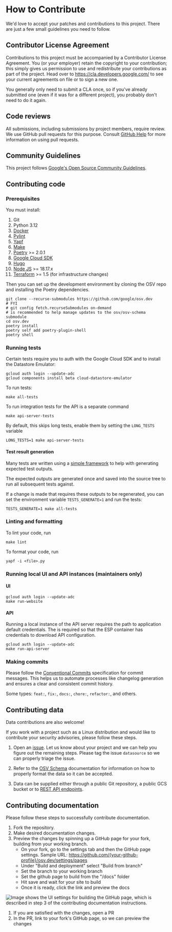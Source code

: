 # How to Contribute

We'd love to accept your patches and contributions to this project. There are
just a few small guidelines you need to follow.

## Contributor License Agreement

Contributions to this project must be accompanied by a Contributor License
Agreement. You (or your employer) retain the copyright to your contribution;
this simply gives us permission to use and redistribute your contributions as
part of the project. Head over to <https://cla.developers.google.com/> to see
your current agreements on file or to sign a new one.

You generally only need to submit a CLA once, so if you've already submitted one
(even if it was for a different project), you probably don't need to do it
again.

## Code reviews

All submissions, including submissions by project members, require review. We
use GitHub pull requests for this purpose. Consult
[GitHub Help](https://help.github.com/articles/about-pull-requests/) for more
information on using pull requests.

## Community Guidelines

This project follows
[Google's Open Source Community Guidelines](https://opensource.google.com/conduct/).

## Contributing code

### Prerequisites

You must install:

1.  Git
1.  Python 3.12
1.  [Docker](https://www.docker.com/)
1.  [Pylint](https://pypi.org/project/pylint)
1.  [Yapf](https://github.com/google/yapf)
1.  [Make](https://www.gnu.org/software/make/)
1.  [Poetry](https://python-poetry.org/) >= 2.0.1
2.  [Google Cloud SDK](https://cloud.google.com/sdk)
3.  [Hugo](https://gohugo.io/installation/)
4.  [Node JS](https://nodejs.org/) >= 18.17.x
5.  [Terraform](https://developer.hashicorp.com/terraform/downloads) >= 1.5 (for infrastructure changes)

Then you can set up the development environment by cloning the OSV repo and
installing the Poetry dependencies.

```shell
git clone --recurse-submodules https://github.com/google/osv.dev
# FYI
# git config fetch.recurseSubmodules on-demand
# is recommended to help manage updates to the osv/osv-schema submodule
cd osv.dev
poetry install
poetry self add poetry-plugin-shell
poetry shell
```

### Running tests

Certain tests require you to auth with the Google Cloud SDK and to install the
Datastore Emulator:

```shell
gcloud auth login --update-adc
gcloud components install beta cloud-datastore-emulator
```

To run tests:
```shell
make all-tests
```

To run integration tests for the API is a separate command
```shell
make api-server-tests
```

By default, this skips long tests, enable them by setting the `LONG_TESTS` variable
```shell
LONG_TESTS=1 make api-server-tests
```

#### Test result generation

Many tests are written using a
[simple framework](https://github.com/google/osv.dev/blob/a4b682a32575cc3314a5ef83c8e91b70c60f7b77/osv/tests.py#L32)
to help with generating expected test outputs.

The expected outputs are generated once and saved into the source tree to run
all subsequent tests against.

If a change is made that requires these outputs to be regenerated, you can set
the environment variable `TESTS_GENERATE=1` and run the tests:

```shell
TESTS_GENERATE=1 make all-tests
```

### Linting and formatting

To lint your code, run

```shell
make lint
```

To format your code, run
```shell
yapf -i <file>.py
```

### Running local UI and API instances (maintainers only)

#### UI

```shell
gcloud auth login --update-adc
make run-website
```

#### API

Running a local instance of the API server requires the path to application
default credentials. The is required so that the ESP container has credentials
to download API configuration.

```shell
gcloud auth login --update-adc
make run-api-server
```

### Making commits

Please follow the [Conventional Commits](https://www.conventionalcommits.org/en/v1.0.0/) specification for commit messages. This helps us to automate processes like changelog generation and ensures a clear and consistent commit history.

Some types: `feat:`, `fix:`, `docs:`, `chore:`, `refactor:`, and others.

## Contributing data

Data contributions are also welcome!

If you work with a project such as a Linux distribution and would like to
contribute your security advisories, please follow these steps.

1.  Open an [issue](https://github.com/google/osv.dev/issues). Let us know about
    your project and we can help you figure out the remaining steps. Please tag
    the issue `datasource` so we can properly triage the issue.

2.  Refer to the [OSV Schema](https://ossf.github.io/osv-schema/) documentation
    for information on how to properly format the data so it can be accepted.

3.  Data can be supplied either through a public Git repository, a public GCS
    bucket or to [REST API endpoints](https://google.github.io/osv.dev/data/new/rest-api/).

## Contributing documentation

Please follow these steps to successfully contribute documentation.

1.  Fork the repository.
2.  Make desired documentation changes.
3.  Preview the changes by spinning up a GitHub page for your fork, building
    from your working branch.
    -   On your fork, go to the settings tab and then the GitHub page settings.
        Sample URL: <!-- markdown-link-check-disable -->
        https://github.com/{your-github-profile}/osv.dev/settings/pages
        <!-- markdown-link-check-enable -->
    -   Under "Build and deployment" select "Build from branch"
    -   Set the branch to your working branch
    -   Set the github page to build from the "/docs" folder
    -   Hit save and wait for your site to build
    -   Once it is ready, click the link and preview the docs

![Image shows the UI settings for building the GitHub page, which is described
in step 3 of the contributing documentation
instructions.](docs/images/github-page.png)

1.  If you are satisfied with the changes, open a PR
2.  In the PR, link to your fork's GitHub page, so we can preview the changes
